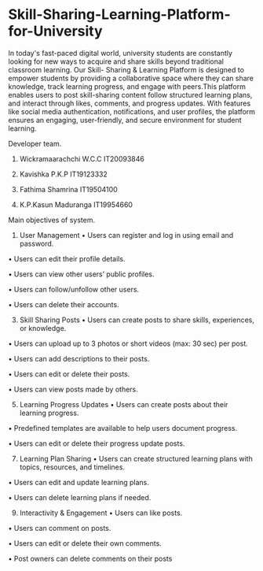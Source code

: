 # Skill-Sharing-Learning-Platform-for-University

   In today's fast-paced digital world, university students are constantly looking for new ways to acquire and share skills beyond traditional classroom learning. Our Skill- Sharing & Learning Platform is designed to empower students by providing a collaborative space where they can share knowledge, track learning progress, and engage with peers.This platform enables users to post skill-sharing content follow structured learning plans, and interact through likes, comments, and progress updates. With features like social media authentication, notifications, and user profiles, the platform ensures an engaging, user-friendly, and secure environment for student learning. 

Developer team.
1) Wickramaarachchi W.C.C       IT20093846

2) Kavishka P.K.P               IT19123332

3) Fathima Shamrina             IT19504100

4) K.P.Kasun Maduranga          IT19954660



Main objectives of system.

1) User Management
• Users can register and log in using email and password.

• Users can edit their profile details.

• Users can view other users’ public profiles.

• Users can follow/unfollow other users.

• Users can delete their accounts.

3) Skill Sharing Posts
• Users can create posts to share skills, experiences, or knowledge.

• Users can upload up to 3 photos or short videos (max: 30 sec) per post.

• Users can add descriptions to their posts.

• Users can edit or delete their posts.

• Users can view posts made by others.

5) Learning Progress Updates
• Users can create posts about their learning progress.

• Predefined templates are available to help users document progress.

• Users can edit or delete their progress update posts.

7) Learning Plan Sharing
• Users can create structured learning plans with topics, resources, and timelines.

• Users can edit and update learning plans.

• Users can delete learning plans if needed.

9) Interactivity & Engagement
• Users can like posts.

• Users can comment on posts.

• Users can edit or delete their own comments.

• Post owners can delete comments on their posts

